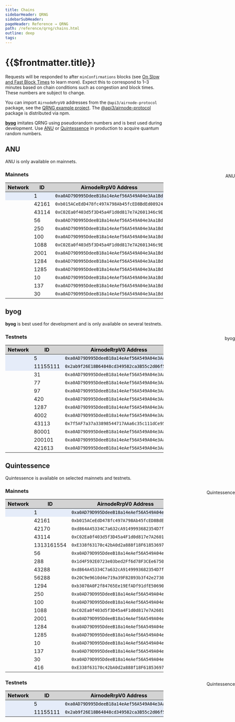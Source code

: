 ```yaml
---
title: Chains
sidebarHeader: QRNG
sidebarSubHeader:
pageHeader: Reference → QRNG
path: /reference/qrng/chains.html
outline: deep
tags:
---
```


<style>
  .mainnets th {
    word-wrap: break-word;
    text-align: center;
    color:black;
    background:lightgray !important;

  }
  .mainnets th  code { color:black;background: gray; }
  .mainnets tr:nth-child(1) td { color:black;background: #e5ecf9; }
  .mainnets tr:nth-child(1) td code { color:black;background: #e5ecf9; }
  
  .testnets th {
    word-wrap: break-word;
    text-align: center;
    color:black;
    background:lightgray !important;
  }

  .testnets tr:nth-child(1) { color:black;background: #e5ecf9; }
  .testnets tr:nth-child(1) td code { color:black;background: #e5ecf9; }
  .testnets tr:nth-child(2) { color:black;background: #e5ecf9; }
  .testnets tr:nth-child(2) td code { color:black;background: #e5ecf9; }
  

</style>

<PageHeader/>

<SearchHighlight/>

<FlexStartTag/>

# {{$frontmatter.title}}

Requests will be responded to after `minConfirmations` blocks (see
[On Slow and Fast Block Times<ExternalLinkImage/>](https://blog.ethereum.org/2015/09/14/on-slow-and-fast-block-times/)
to learn more). Expect this to correspond to 1–3 minutes based on chain
conditions such as congestion and block times. These numbers are subject to
change.

You can import `AirnodeRrpV0` addresses from the `@api3/airnode-protocol`
package, see the
[QRNG example project](https://github.com/api3dao/qrng-example). The
[@api3/airnode-protocol](https://www.npmjs.com/package/@api3/airnode-protocol)
package is distributed via npm.

[**byog**](/reference/qrng/chains.md#byog) imitates QRNG using pseudorandom
numbers and is best used during development. Use
[ANU](/reference/qrng/chains.md#anu) or
[Quintessence](/reference/qrng/chains.md#quintessence) in production to acquire
quantum random numbers.

<!--
Do not use tabs to display the two tables below. Tabs does not support nested Vue components
beyond one level deep inside and element (i.e. <div>). See /dev/tabs.md
-->

<!-- "white-space: nowrap;" on the first row will cause the remaining rows
to not break as well.
-->

## ANU

ANU is only available on mainnets.

### Mainnets

<div class="mainnets">

<div style="position:absolute;right:0px;margin-top:-30px;">ANU</div>

| Network                                                                              | ID    | AirnodeRrpV0 Address                                                                                                 | minConfirmations |
| ------------------------------------------------------------------------------------ | ----- | -------------------------------------------------------------------------------------------------------------------- | ---------------- |
| [<ChainName chainId="1"/>](https://sepolia.etherscan.io)                             | 1     | <code>0xa0AD79D995DdeeB18a14eAef56A549A04e3Aa1Bd</code><CopyIcon text="0xa0AD79D995DdeeB18a14eAef56A549A04e3Aa1Bd"/> | 6                |
| [<ChainName chainId="42161"/>](https://arbiscan.io)                                  | 42161 | <code>0xb015ACeEdD478fc497A798Ab45fcED8BdEd08924</code><CopyIcon text="0xb015ACeEdD478fc497A798Ab45fcED8BdEd08924"/> | 25               |
| [<ChainName chainId="43114"/>](https://snowtrace.io/)                                | 43114 | <code>0xC02Ea0f403d5f3D45a4F1d0d817e7A2601346c9E</code><CopyIcon text="0xC02Ea0f403d5f3D45a4F1d0d817e7A2601346c9E"/> | 25               |
| [<ChainName chainId="56"/>](https://bscscan.com)                                     | 56    | <code>0xa0AD79D995DdeeB18a14eAef56A549A04e3Aa1Bd</code><CopyIcon text="0xa0AD79D995DdeeB18a14eAef56A549A04e3Aa1Bd"/> | 25               |
| [<ChainName chainId="250"/>](https://ftmscan.com)                                    | 250   | <code>0xa0AD79D995DdeeB18a14eAef56A549A04e3Aa1Bd</code><CopyIcon text="0xa0AD79D995DdeeB18a14eAef56A549A04e3Aa1Bd"/> | 80               |
| [<ChainName chainId="100"/>](https://gnosisscan.io)                                  | 100   | <code>0xa0AD79D995DdeeB18a14eAef56A549A04e3Aa1Bd</code><CopyIcon text="0xa0AD79D995DdeeB18a14eAef56A549A04e3Aa1Bd"/> | 15               |
| [<ChainName chainId="1088"/>](https://andromeda-explorer.metis.io)                   | 1088  | <code>0xC02Ea0f403d5f3D45a4F1d0d817e7A2601346c9E</code><CopyIcon text="0xC02Ea0f403d5f3D45a4F1d0d817e7A2601346c9E"/> | 12               |
| [<ChainName chainId="2001"/>](https://explorer-devnet-cardano-evm.c1.milkomeda.com/) | 2001  | <code>0xa0AD79D995DdeeB18a14eAef56A549A04e3Aa1Bd</code><CopyIcon text="0xa0AD79D995DdeeB18a14eAef56A549A04e3Aa1Bd"/> | 20               |
| [<ChainName chainId="1284"/>](https://moonscan.io)                                   | 1284  | <code>0xa0AD79D995DdeeB18a14eAef56A549A04e3Aa1Bd</code><CopyIcon text="0xa0AD79D995DdeeB18a14eAef56A549A04e3Aa1Bd"/> | 6                |
| [<ChainName chainId="1285"/>](https://moonriver.moonscan.io)                         | 1285  | <code>0xa0AD79D995DdeeB18a14eAef56A549A04e3Aa1Bd</code><CopyIcon text="0xa0AD79D995DdeeB18a14eAef56A549A04e3Aa1Bd"/> | 3                |
| [<ChainName chainId="10"/>](https://optimistic.etherscan.io)                         | 10    | <code>0xa0AD79D995DdeeB18a14eAef56A549A04e3Aa1Bd</code><CopyIcon text="0xa0AD79D995DdeeB18a14eAef56A549A04e3Aa1Bd"/> | 25               |
| [<ChainName chainId="137"/>](https://polygonscan.com)                                | 137   | <code>0xa0AD79D995DdeeB18a14eAef56A549A04e3Aa1Bd</code><CopyIcon text="0xa0AD79D995DdeeB18a14eAef56A549A04e3Aa1Bd"/> | 20               |
| [<ChainName chainId="30"/>](https://explorer.rsk.co)                                 | 30    | <code>0xa0AD79D995DdeeB18a14eAef56A549A04e3Aa1Bd</code><CopyIcon text="0xa0AD79D995DdeeB18a14eAef56A549A04e3Aa1Bd"/> | 3                |

</div>

## byog

**byog** is best used for development and is only available on several testnets.

### Testnets

<div class="testnets">

<div style="position:absolute;right:0px;margin-top:-30px;">byog</div>

| Network                                                                                | ID       | AirnodeRrpV0 Address                                                                                                 | minConfirmations |
| -------------------------------------------------------------------------------------- | -------- | -------------------------------------------------------------------------------------------------------------------- | ---------------- |
| [<ChainName chainId="5"/>](https://goerli.etherscan.io)                                | 5        | <code>0xa0AD79D995DdeeB18a14eAef56A549A04e3Aa1Bd</code><CopyIcon text="0xa0AD79D995DdeeB18a14eAef56A549A04e3Aa1Bd"/> | 1                |
| [<ChainName chainId="11155111"/>](https://sepolia.etherscan.io)                        | 11155111 | <code>0x2ab9f26E18B64848cd349582ca3B55c2d06f507d</code><CopyIcon text="0x2ab9f26E18B64848cd349582ca3B55c2d06f507d"/> | 1                |
| [<ChainName chainId="31"/>](https://explorer.testnet.rsk.co)                           | 31       | <code>0xa0AD79D995DdeeB18a14eAef56A549A04e3Aa1Bd</code><CopyIcon text="0xa0AD79D995DdeeB18a14eAef56A549A04e3Aa1Bd"/> | 1                |
| [<ChainName chainId="77"/>](https://blockscout.com/poa/sokol)                          | 77       | <code>0xa0AD79D995DdeeB18a14eAef56A549A04e3Aa1Bd</code><CopyIcon text="0xa0AD79D995DdeeB18a14eAef56A549A04e3Aa1Bd"/> | 1                |
| [<ChainName chainId="97"/>](https://testnet.bscscan.com)                               | 97       | <code>0xa0AD79D995DdeeB18a14eAef56A549A04e3Aa1Bd</code><CopyIcon text="0xa0AD79D995DdeeB18a14eAef56A549A04e3Aa1Bd"/> | 1                |
| [<ChainName chainId="420"/>](https://goerli-optimism.etherscan.io)                     | 420      | <code>0xa0AD79D995DdeeB18a14eAef56A549A04e3Aa1Bd</code><CopyIcon text="0xa0AD79D995DdeeB18a14eAef56A549A04e3Aa1Bd"/> | 1                |
| [<ChainName chainId="1287"/>](https://moonbase.moonscan.io)                            | 1287     | <code>0xa0AD79D995DdeeB18a14eAef56A549A04e3Aa1Bd</code><CopyIcon text="0xa0AD79D995DdeeB18a14eAef56A549A04e3Aa1Bd"/> | 1                |
| [<ChainName chainId="4002"/>](https://testnet.ftmscan.com)                             | 4002     | <code>0xa0AD79D995DdeeB18a14eAef56A549A04e3Aa1Bd</code><CopyIcon text="0xa0AD79D995DdeeB18a14eAef56A549A04e3Aa1Bd"/> | 1                |
| [<ChainName chainId="43113"/>](https://testnet.snowtrace.io)                           | 43113    | <code>0x7f5AF7a37a33898544717AAa6c35c111dCe95b28</code><CopyIcon text="0x7f5AF7a37a33898544717AAa6c35c111dCe95b28"/> | 1                |
| [<ChainName chainId="80001"/>](https://mumbai.polygonscan.com)                         | 80001    | <code>0xa0AD79D995DdeeB18a14eAef56A549A04e3Aa1Bd</code><CopyIcon text="0xa0AD79D995DdeeB18a14eAef56A549A04e3Aa1Bd"/> | 1                |
| [<ChainName chainId="200101"/>](https://explorer-devnet-cardano-evm.c1.milkomeda.com/) | 200101   | <code>0xa0AD79D995DdeeB18a14eAef56A549A04e3Aa1Bd</code><CopyIcon text="0xa0AD79D995DdeeB18a14eAef56A549A04e3Aa1Bd"/> | 1                |
| [<ChainName chainId="421613"/>](https://goerli.arbiscan.io/)                           | 421613   | <code>0xa0AD79D995DdeeB18a14eAef56A549A04e3Aa1Bd</code><CopyIcon text="0xa0AD79D995DdeeB18a14eAef56A549A04e3Aa1Bd"/> | 1                |

</div>

## Quintessence

Quintessence is available on selected mainnets and testnets.

### Mainnets

<div class="mainnets">

<div style="position:absolute;right:0px;margin-top:-30px;">Quintessence</div>

| Network                                                                              | ID         | AirnodeRrpV0 Address                                                                                                 | minConfirmations |
| ------------------------------------------------------------------------------------ | ---------- | -------------------------------------------------------------------------------------------------------------------- | ---------------- |
| [<ChainName chainId="1"/>](https://sepolia.etherscan.io)                             | 1          | <code>0xa0AD79D995DdeeB18a14eAef56A549A04e3Aa1Bd</code><CopyIcon text="0xa0AD79D995DdeeB18a14eAef56A549A04e3Aa1Bd"/> | 1                |
| [<ChainName chainId="42161"/>](https://arbiscan.io)                                  | 42161      | <code>0xb015ACeEdD478fc497A798Ab45fcED8BdEd08924</code><CopyIcon text="0xb015ACeEdD478fc497A798Ab45fcED8BdEd08924"/> | 1                |
| [<ChainName chainId="42170"/>](https://nova.arbiscan.io)                             | 42170      | <code>0xd864A45334C7a632cA9149993682354D7f967F28</code><CopyIcon text="0xd864A45334C7a632cA9149993682354D7f967F28"/> | 1                |
| [<ChainName chainId="43114"/>](https://snowtrace.io/)                                | 43114      | <code>0xC02Ea0f403d5f3D45a4F1d0d817e7A2601346c9E</code><CopyIcon text="0xC02Ea0f403d5f3D45a4F1d0d817e7A2601346c9E"/> | 1                |
| [<ChainName chainId="1313161554"/>](https://explorer.mainnet.aurora.dev)             | 1313161554 | <code>0xE338f63170c42bA0d2a888f18F6185369779009c</code><CopyIcon text="0xE338f63170c42bA0d2a888f18F6185369779009c"/> | 1                |
| [<ChainName chainId="56"/>](https://bscscan.com)                                     | 56         | <code>0xa0AD79D995DdeeB18a14eAef56A549A04e3Aa1Bd</code><CopyIcon text="0xa0AD79D995DdeeB18a14eAef56A549A04e3Aa1Bd"/> | 1                |
| [<ChainName chainId="288"/>](https://bobascan.com)                                   | 288        | <code>0x1d4F592E0723e03bed2Ff6d78F3CEe6750f08B38</code><CopyIcon text="0x1d4F592E0723e03bed2Ff6d78F3CEe6750f08B38"/> | 1                |
| [<ChainName chainId="43288"/>](https://blockexplorer.avax.boba.network)              | 43288      | <code>0xd864A45334C7a632cA9149993682354D7f967F28</code><CopyIcon text="0xd864A45334C7a632cA9149993682354D7f967F28"/> | 1                |
| [<ChainName chainId="56288"/>](https://blockexplorer.bnb.boba.network)               | 56288      | <code>0x20C9e9610d4e719a39F82893b3f42e2730F42778</code><CopyIcon text="0x20C9e9610d4e719a39F82893b3f42e2730F42778"/> | 1                |
| [<ChainName chainId="1294"/>](https://moonscan.io)                                   | 1294       | <code>0xb3070A0F2f84765Ee19EfADf91dfE50690a9eEa1</code><CopyIcon text="0xb3070A0F2f84765Ee19EfADf91dfE50690a9eEa1"/> | 1                |
| [<ChainName chainId="250"/>](https://ftmscan.com)                                    | 250        | <code>0xa0AD79D995DdeeB18a14eAef56A549A04e3Aa1Bd</code><CopyIcon text="0xa0AD79D995DdeeB18a14eAef56A549A04e3Aa1Bd"/> | 1                |
| [<ChainName chainId="100"/>](https://gnosisscan.io)                                  | 100        | <code>0xa0AD79D995DdeeB18a14eAef56A549A04e3Aa1Bd</code><CopyIcon text="0xa0AD79D995DdeeB18a14eAef56A549A04e3Aa1Bd"/> | 1                |
| [<ChainName chainId="1088"/>](https://andromeda-explorer.metis.io)                   | 1088       | <code>0xC02Ea0f403d5f3D45a4F1d0d817e7A2601346c9E</code><CopyIcon text="0xC02Ea0f403d5f3D45a4F1d0d817e7A2601346c9E"/> | 1                |
| [<ChainName chainId="2001"/>](https://explorer-devnet-cardano-evm.c1.milkomeda.com/) | 2001       | <code>0xa0AD79D995DdeeB18a14eAef56A549A04e3Aa1Bd</code><CopyIcon text="0xa0AD79D995DdeeB18a14eAef56A549A04e3Aa1Bd"/> | 1                |
| [<ChainName chainId="1284"/>](https://moonscan.io)                                   | 1284       | <code>0xa0AD79D995DdeeB18a14eAef56A549A04e3Aa1Bd</code><CopyIcon text="0xa0AD79D995DdeeB18a14eAef56A549A04e3Aa1Bd"/> | 1                |
| [<ChainName chainId="1285"/>](https://moonriver.moonscan.io)                         | 1285       | <code>0xa0AD79D995DdeeB18a14eAef56A549A04e3Aa1Bd</code><CopyIcon text="0xa0AD79D995DdeeB18a14eAef56A549A04e3Aa1Bd"/> | 1                |
| [<ChainName chainId="10"/>](https://optimistic.etherscan.io)                         | 10         | <code>0xa0AD79D995DdeeB18a14eAef56A549A04e3Aa1Bd</code><CopyIcon text="0xa0AD79D995DdeeB18a14eAef56A549A04e3Aa1Bd"/> | 1                |
| [<ChainName chainId="137"/>](https://polygonscan.com)                                | 137        | <code>0xa0AD79D995DdeeB18a14eAef56A549A04e3Aa1Bd</code><CopyIcon text="0xa0AD79D995DdeeB18a14eAef56A549A04e3Aa1Bd"/> | 1                |
| [<ChainName chainId="30"/>](https://explorer.rsk.co)                                 | 30         | <code>0xa0AD79D995DdeeB18a14eAef56A549A04e3Aa1Bd</code><CopyIcon text="0xa0AD79D995DdeeB18a14eAef56A549A04e3Aa1Bd"/> | 1                |
| [<ChainName chainId="416"/>](https://explorer.sx.technology)                         | 416        | <code>0xE338f63170c42bA0d2a888f18F6185369779009c</code><CopyIcon text="0xE338f63170c42bA0d2a888f18F6185369779009c"/> | 1                |

</div>

### Testnets

<div class="testnets">

<div style="position:absolute;right:0px;margin-top:-30px;">Quintessence</div>

| Network                                                         | ID       | AirnodeRrpV0 Address                                                                                                 | minConfirmations |
| --------------------------------------------------------------- | -------- | -------------------------------------------------------------------------------------------------------------------- | ---------------- |
| [<ChainName chainId="5"/>](https://goerli.etherscan.io)         | 5        | <code>0xa0AD79D995DdeeB18a14eAef56A549A04e3Aa1Bd</code><CopyIcon text="0xa0AD79D995DdeeB18a14eAef56A549A04e3Aa1Bd"/> | 1                |
| [<ChainName chainId="11155111"/>](https://sepolia.etherscan.io) | 11155111 | <code>0x2ab9f26E18B64848cd349582ca3B55c2d06f507d</code><CopyIcon text="0x2ab9f26E18B64848cd349582ca3B55c2d06f507d"/> | 1                |

</div>

<FlexEndTag/>
